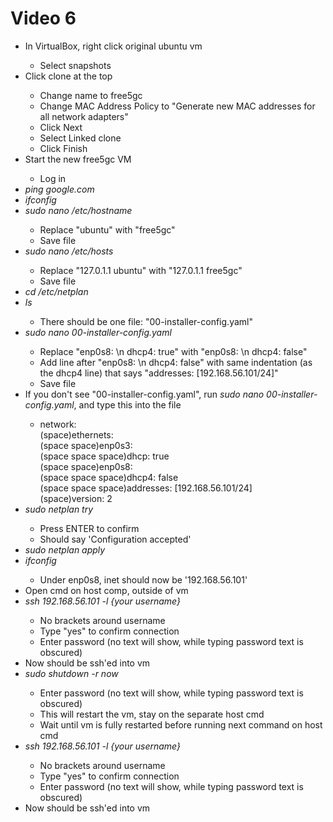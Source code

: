 <h1>Video 6</h1>
<ul>
    <li>In VirtualBox, right click original ubuntu vm</li>
    <ul>
        <li>Select snapshots</li>
    </ul>
    <li>Click clone at the top</li>
    <ul>
        <li>Change name to free5gc</li>
        <li>Change MAC Address Policy to "Generate new MAC addresses for all network adapters"</li>
        <li>Click Next</li>
        <li>Select Linked clone</li>
        <li>Click Finish</li>
    </ul>
    <li>Start the new free5gc VM</li>
    <ul>
        <li>Log in</li>
    </ul>
    <li><i>ping google.com</i></li>
    <li><i>ifconfig</i></li>
    <li><i>sudo nano /etc/hostname</i></li>
    <ul>
        <li>Replace "ubuntu" with "free5gc"</li>
        <li>Save file</li>
    </ul>
    <li><i>sudo nano /etc/hosts</i></li>
    <ul>
        <li>Replace "127.0.1.1 ubuntu" with "127.0.1.1 free5gc"</li>
        <li>Save file</li>
    </ul>
    <li><i>cd /etc/netplan</i></li>
    <li><i>ls</i></li>
    <ul>
        <li>There should be one file: "00-installer-config.yaml"</li>
    </ul>
    <li><i>sudo nano 00-installer-config.yaml</i></li>
    <ul>
        <li>Replace "enp0s8: \n dhcp4: true" with "enp0s8: \n dhcp4: false"</li>
        <li>Add line after "enp0s8: \n dhcp4: false" with same indentation (as the dhcp4 line) that says "addresses:
            [192.168.56.101/24]"</li>
        <li>Save file</li>
    </ul>
    <li>If you don't see "00-installer-config.yaml", run <i>sudo nano 00-installer-config.yaml</i>, and type this into the file</li>
    <ul>
        <li>network:<br>
            (space)ethernets:<br>
            (space space)enp0s3:<br>
            (space space space)dhcp: true<br>
            (space space)enp0s8:<br>
            (space space space)dhcp4: false<br>
            (space space space)addresses: [192.168.56.101/24]<br>
            (space)version: 2
        </li>
    </ul>
    <li><i>sudo netplan try</i></li>
    <ul>
        <li>Press ENTER to confirm</li>
        <li>Should say 'Configuration accepted'</li>
    </ul>
    <li><i>sudo netplan apply</i></li>
    <li><i>ifconfig</i></li>
    <ul>
        <li>Under enp0s8, inet should now be '192.168.56.101'</li>
    </ul>
    <li>Open cmd on host comp, outside of vm</li>
    <li><i>ssh 192.168.56.101 -l {your username} </i></li>
    <ul>
        <li>No brackets around username</li>
        <li>Type "yes" to confirm connection</li>
        <li>Enter password (no text will show, while typing password text is obscured)</li>
    </ul>
    <li>Now should be ssh'ed into vm</li>
    <li><i>sudo shutdown -r now</i></li>
    <ul>
        <li>Enter password (no text will show, while typing password text is obscured)</li>
        <li>This will restart the vm, stay on the separate host cmd</li>
        <li>Wait until vm is fully restarted before running next command on host cmd</li>
    </ul>
    <li><i>ssh 192.168.56.101 -l {your username}</i></li>
    <ul>
        <li>No brackets around username</li>
        <li>Type "yes" to confirm connection</li>
        <li>Enter password (no text will show, while typing password text is obscured)</li>
    </ul>
    <li>Now should be ssh'ed into vm</li>
</ul>
